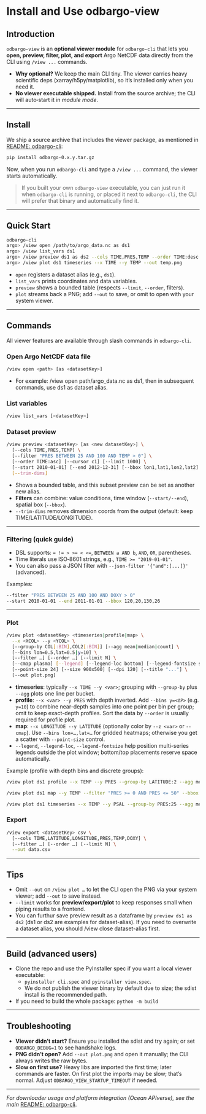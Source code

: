# Install and Use odbargo-view

## Introduction

`odbargo-view` is an **optional viewer module** for `odbargo-cli` that lets you **open, preview, filter, plot, and export** Argo NetCDF data directly from the CLI using `/view ...` commands.

* **Why optional?** We keep the main CLI tiny. The viewer carries heavy scientific deps (xarray/h5py/matplotlib), so it’s installed only when you need it.
* **No viewer executable shipped.** Install from the source archive; the CLI will auto‑start it in *module mode*.

---

## Install

We ship a source archive that includes the viewer package, as mentioned in [README: odbargo-cli](https://github.com/cywhale/argo/blob/main/README.md):

```bash
pip install odbargo-0.x.y.tar.gz
```

Now, when you run `odbargo-cli` and type a `/view ...` command, the viewer starts automatically.

> If you built your own `odbargo-view` executable, you can just run it when `odbargo-cli` is running, or placed it next to `odbargo-cli`, the CLI will prefer that binary and automatically find it.

---

## Quick Start

```bash
odbargo-cli
argo> /view open /path/to/argo_data.nc as ds1
argo> /view list_vars ds1
argo> /view preview ds1 as ds2 --cols TIME,PRES,TEMP --order TIME:desc --limit 1000
argo> /view plot ds1 timeseries --x TIME --y TEMP --out temp.png
```

* `open` registers a dataset alias (e.g., `ds1`).
* `list_vars` prints coordinates and data variables.
* `preview` shows a bounded table (respects `--limit`, `--order`, filters). 
* `plot` streams back a PNG; add `--out` to save, or omit to open with your system viewer.

---

## Commands

All viewer features are available through slash commands in `odbargo-cli`.

### Open Argo NetCDF data file

```bash
/view open <path> [as <datasetKey>]
```

* For example: /view open path/argo_data.nc as ds1, then in subsequent commands, use ds1 as dataset alias. 

### List variables

```bash
/view list_vars [<datasetKey>]
```

### Dataset preview

```bash
/view preview <datasetKey> [as <new datasetKey>] \
  [--cols TIME,PRES,TEMP] \
  [--filter "PRES BETWEEN 25 AND 100 AND TEMP > 0"] \
  [--order TIME:asc] [--cursor c1] [--limit 1000] \
  [--start 2010-01-01] [--end 2012-12-31] [--bbox lon1,lat1,lon2,lat2] \
  [--trim-dims]
```

* Shows a bounded table, and this subset preview can be set as another new alias.
* **Filters** can combine: value conditions, time window (`--start/--end`), spatial box (`--bbox`).
* `--trim-dims` removes dimension coords from the output (default: keep TIME/LATITUDE/LONGITUDE).

---

### Filtering (quick guide)

* DSL supports: `= != > >= < <=`, `BETWEEN a AND b`, `AND`, `OR`, parentheses.
* Time literals use ISO‑8601 strings, e.g., `TIME >= "2019-01-01"`.
* You can also pass a JSON filter with `--json-filter '{"and":[...]}'` (advanced).

Examples:

```bash
--filter "PRES BETWEEN 25 AND 100 AND DOXY > 0"
--start 2010-01-01 --end 2011-01-01 --bbox 120,20,130,26
```

---

### Plot

```bash
/view plot <datasetKey> <timeseries|profile|map> \
  --x <XCOL> --y <YCOL> \
  [--group-by COL[:BIN],COL2[:BIN]] [--agg mean|median|count] \
  [--bins lon=0.5,lat=0.5|y=10] \
  [--filter …] [--order …] [--limit N] \
  [--cmap plasma] [--legend] [--legend-loc bottom] [--legend-fontsize small] \
  [--point-size 24] [--size 900x500] [--dpi 120] [--title "..."] \
  [--out plot.png]
```

* **timeseries**: typically `--x TIME --y <var>`; grouping with `--group-by` plus `--agg` plots one line per bucket.
* **profile**: `--x <var> --y PRES` with depth inverted. Add `--bins y=<ΔP>` (e.g. `y=10`) to combine near-depth samples into one point per bin per group; omit to keep exact-depth profiles. Sort the data by `--order` is usually required for profile plot.
* **map**: `--x LONGITUDE --y LATITUDE` (optionally color by `--z <var>` or `--cmap`). Use `--bins lon=…,lat=…` for gridded heatmaps; otherwise you get a scatter with `--point-size` control.
* `--legend`, `--legend-loc`, `--legend-fontsize` help position multi-series legends outside the plot window; bottom/top placements reserve space automatically.

Example (profile with depth bins and discrete groups):

```bash
/view plot ds1 profile --x TEMP --y PRES --group-by LATITUDE:2 --agg mean --bins lon=2,lat=2,y=2 --order PRES:desc --legend-loc bottom --cmap tab20

/view plot ds1 map --y TEMP --filter "PRES >= 0 AND PRES <= 50" --bbox -100,-30,-20,30 --agg mean --point-size 15

/view plot ds1 timeseries --x TEMP --y PSAL --group-by PRES:25 --agg mean --legend-loc "upper right" --cmap plasma --filter "PRES >= 0 AND PRES <= 250" --start 2002-01-01 --end 2017-01-01
```

### Export

```bash
/view export <datasetKey> csv \
  [--cols TIME,LATITUDE,LONGITUDE,PRES,TEMP,DOXY] \
  [--filter …] [--order …] [--limit N] \
  --out data.csv
```

---

## Tips

* Omit `--out` on `/view plot …` to let the CLI open the PNG via your system viewer; add `--out` to save instead.
* `--limit` works for **preview/export/plot** to keep responses small when piping results to a frontend.
* You can furthur save preview result as a dataframe by `preview ds1 as ds2` (ds1 or ds2 are examples for dataset-alias). If you need to overwrite a dataset alias, you should /view close dataset-alias first.

---

## Build (advanced users)

* Clone the repo and use the PyInstaller spec if you want a local viewer executable:
  * `pyinstaller cli.spec` and `pyinstaller view.spec`.
  * We do not publish the viewer binary by default due to size; the sdist install is the recommended path.
* If you need to build the whole package: `python -m build`

---

## Troubleshooting

* **Viewer didn’t start?** Ensure you installed the sdist and try again; or set `ODBARGO_DEBUG=1` to see handshake logs.
* **PNG didn’t open?** Add `--out plot.png` and open it manually; the CLI always writes the raw bytes.
* **Slow on first use?** Heavy libs are imported the first time; later commands are faster. On first plot the imports may be slow; that’s normal. Adjust `ODBARGO_VIEW_STARTUP_TIMEOUT` if needed.

---

*For downloader usage and platform integration (Ocean APIverse), see the main* [README: odbargo-cli](https://github.com/cywhale/argo/blob/main/README.md).
